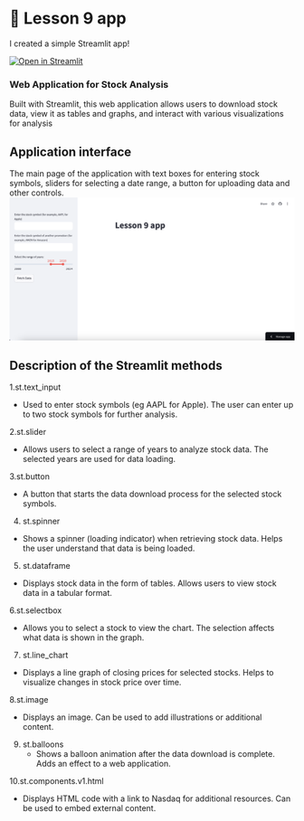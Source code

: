 # 🎈 Lesson 9 app

I created a simple Streamlit app!

[![Open in Streamlit](https://static.streamlit.io/badges/streamlit_badge_black_white.svg)](https://da-26-06-24-9-app.streamlit.app/)

### Web Application for Stock Analysis
Built with Streamlit, this web application allows users to download stock data, view it as tables and graphs, and interact with various visualizations for analysis

## Application interface
The main page of the application with text boxes for entering stock symbols, sliders for selecting a date range, a button for uploading data and other controls.
![Screenshot](img/Знімок%20екрана%202024-08-04%20о%2018.35.14.png)

## Description of the Streamlit methods
1.st.text_input
  - Used to enter stock symbols (eg AAPL for Apple). The user can enter up to two stock symbols for further analysis.

2.st.slider
 - Allows users to select a range of years to analyze stock data. The selected years are used for data loading.

3.st.button
 - A button that starts the data download process for the selected stock symbols.

4. st.spinner
 - Shows a spinner (loading indicator) when retrieving stock data. Helps the user understand that data is being loaded.

5. st.dataframe
 - Displays stock data in the form of tables. Allows users to view stock data in a tabular format.

6.st.selectbox
  - Allows you to select a stock to view the chart. The selection affects what data is shown in the graph.

7. st.line_chart
 - Displays a line graph of closing prices for selected stocks. Helps to visualize changes in stock price over time.

8.st.image
 - Displays an image. Can be used to add illustrations or additional content.

9. st.balloons
   - Shows a balloon animation after the data download is complete. Adds an effect to a web application.

10.st.components.v1.html
 - Displays HTML code with a link to Nasdaq for additional resources. Can be used to embed external content.
